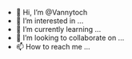 - 👋 Hi, I’m @Vannytoch
- 👀 I’m interested in ...
- 🌱 I’m currently learning ...
- 💞️ I’m looking to collaborate on ...
- 📫 How to reach me ...

<!---
Vannytoch/Vannytoch is a ✨ special ✨ repository because its `README.md` (this file) appears on your GitHub profile.
You can click the Preview link to take a look at your changes.
--->
